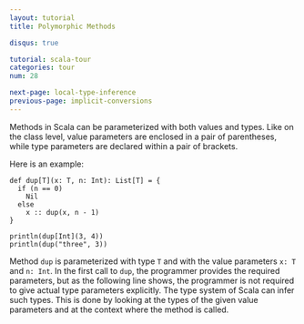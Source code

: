 ```yaml
---
layout: tutorial
title: Polymorphic Methods

disqus: true

tutorial: scala-tour
categories: tour
num: 28

next-page: local-type-inference
previous-page: implicit-conversions
---
```


Methods in Scala can be parameterized with both values and types. Like on the class level, value parameters are enclosed in a pair of parentheses, while type parameters are declared within a pair of brackets.

Here is an example:

```tut
def dup[T](x: T, n: Int): List[T] = {
  if (n == 0)
    Nil
  else
    x :: dup(x, n - 1)
}

println(dup[Int](3, 4))
println(dup("three", 3))
```

Method `dup` is parameterized with type `T` and with the value parameters `x: T` and `n: Int`. In the first call to `dup`, the programmer provides the required parameters, but as the following line shows, the programmer is not required to give actual type parameters explicitly. The type system of Scala can infer such types. This is done by looking at the types of the given value parameters and at the context where the method is called.
